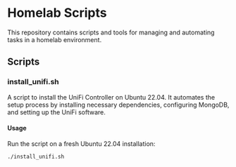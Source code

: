 # Homelab Scripts

This repository contains scripts and tools for managing and automating tasks in a homelab environment.

## Scripts

### install_unifi.sh
A script to install the UniFi Controller on Ubuntu 22.04. It automates the setup process by installing necessary dependencies, configuring MongoDB, and setting up the UniFi software.

#### Usage
Run the script on a fresh Ubuntu 22.04 installation:
```bash
./install_unifi.sh

